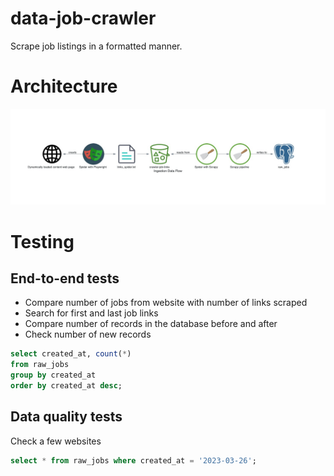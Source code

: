 # data-job-crawler

Scrape job listings in a formatted manner.

# Architecture

![crawler](docs/ingestion_data_flow.jpg)

# Testing

## End-to-end tests

- Compare number of jobs from website with number of links scraped
- Search for first and last job links
- Compare number of records in the database before and after
- Check number of new records

```sql
select created_at, count(*) 
from raw_jobs 
group by created_at 
order by created_at desc;
```

## Data quality tests

Check a few websites  
```sql
select * from raw_jobs where created_at = '2023-03-26';
```
